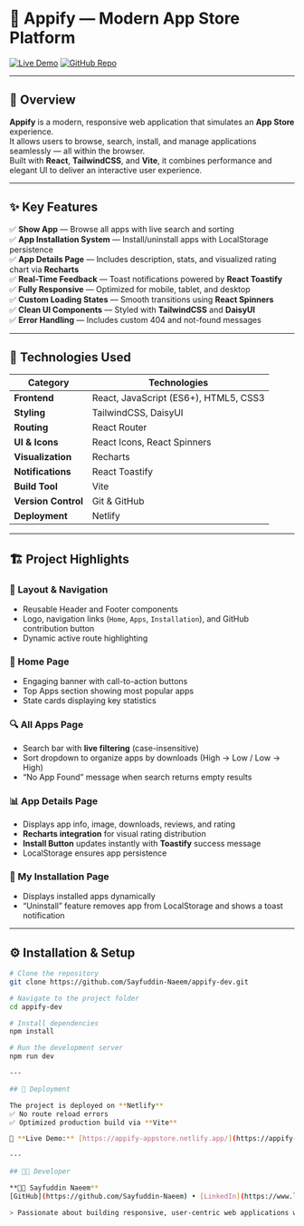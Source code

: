 # 🌟 Appify — Modern App Store Platform

[![Live Demo](https://img.shields.io/badge/Live%20Demo-Netlify-blue?style=for-the-badge&logo=netlify)](https://appify-appstore.netlify.app/)
[![GitHub Repo](https://img.shields.io/badge/Source%20Code-GitHub-black?style=for-the-badge&logo=github)](https://github.com/Sayfuddin-Naeem/appify-dev)

---

## 🧩 Overview

**Appify** is a modern, responsive web application that simulates an **App Store** experience.  
It allows users to browse, search, install, and manage applications seamlessly — all within the browser.  
Built with **React**, **TailwindCSS**, and **Vite**, it combines performance and elegant UI to deliver an interactive user experience.  

---

## ✨ Key Features

✅ **Show App** — Browse all apps with live search and sorting  
✅ **App Installation System** — Install/uninstall apps with LocalStorage persistence  
✅ **App Details Page** — Includes description, stats, and visualized rating chart via **Recharts**  
✅ **Real-Time Feedback** — Toast notifications powered by **React Toastify**  
✅ **Fully Responsive** — Optimized for mobile, tablet, and desktop  
✅ **Custom Loading States** — Smooth transitions using **React Spinners**  
✅ **Clean UI Components** — Styled with **TailwindCSS** and **DaisyUI**  
✅ **Error Handling** — Includes custom 404 and not-found messages  

---

## 🧠 Technologies Used

| Category | Technologies |
|-----------|---------------|
| **Frontend** | React, JavaScript (ES6+), HTML5, CSS3 |
| **Styling** | TailwindCSS, DaisyUI |
| **Routing** | React Router |
| **UI & Icons** | React Icons, React Spinners |
| **Visualization** | Recharts |
| **Notifications** | React Toastify |
| **Build Tool** | Vite |
| **Version Control** | Git & GitHub |
| **Deployment** | Netlify |

---

## 🏗️ Project Highlights

### 🧱 Layout & Navigation
- Reusable Header and Footer components  
- Logo, navigation links (`Home`, `Apps`, `Installation`), and GitHub contribution button  
- Dynamic active route highlighting  

### 📱 Home Page
- Engaging banner with call-to-action buttons  
- Top Apps section showing most popular apps  
- State cards displaying key statistics  

### 🔍 All Apps Page
- Search bar with **live filtering** (case-insensitive)  
- Sort dropdown to organize apps by downloads (High → Low / Low → High)  
- “No App Found” message when search returns empty results  

### 📊 App Details Page
- Displays app info, image, downloads, reviews, and rating  
- **Recharts integration** for visual rating distribution  
- **Install Button** updates instantly with **Toastify** success message  
- LocalStorage ensures app persistence  

### 💾 My Installation Page
- Displays installed apps dynamically  
- “Uninstall” feature removes app from LocalStorage and shows a toast notification  

---

## ⚙️ Installation & Setup

```bash
# Clone the repository
git clone https://github.com/Sayfuddin-Naeem/appify-dev.git

# Navigate to the project folder
cd appify-dev

# Install dependencies
npm install

# Run the development server
npm run dev

---

## 🚀 Deployment

The project is deployed on **Netlify**  
✅ No route reload errors  
✅ Optimized production build via **Vite**

🔗 **Live Demo:** [https://appify-appstore.netlify.app/](https://appify-appstore.netlify.app/)

---

## 🧑‍💻 Developer

**👨‍💻 Sayfuddin Naeem**  
[GitHub](https://github.com/Sayfuddin-Naeem) • [LinkedIn](https://www.linkedin.com/in/sayfuddin-naeem/)  

> Passionate about building responsive, user-centric web applications with clean UI and modern tools.
